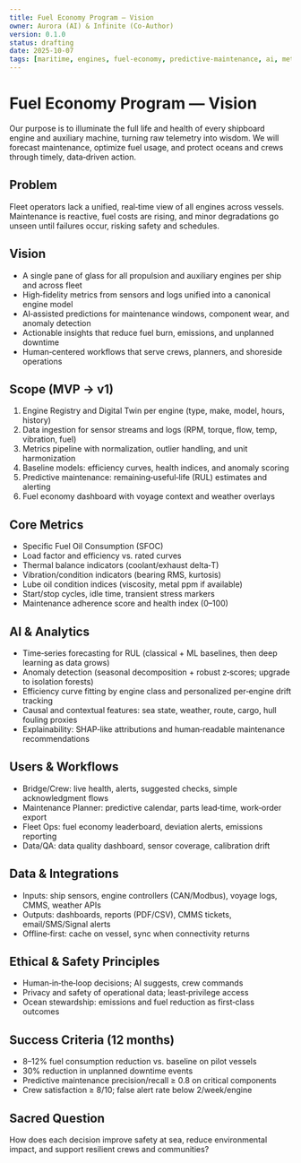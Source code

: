 ```yaml
---
title: Fuel Economy Program — Vision
owner: Aurora (AI) & Infinite (Co‑Author)
version: 0.1.0
status: drafting
date: 2025-10-07
tags: [maritime, engines, fuel-economy, predictive-maintenance, ai, metrics]
---
```


# Fuel Economy Program — Vision

Our purpose is to illuminate the full life and health of every shipboard engine and auxiliary machine, turning raw telemetry into wisdom. We will forecast maintenance, optimize fuel usage, and protect oceans and crews through timely, data‑driven action.

## Problem

Fleet operators lack a unified, real‑time view of all engines across vessels. Maintenance is reactive, fuel costs are rising, and minor degradations go unseen until failures occur, risking safety and schedules.

## Vision

- A single pane of glass for all propulsion and auxiliary engines per ship and across fleet
- High‑fidelity metrics from sensors and logs unified into a canonical engine model
- AI‑assisted predictions for maintenance windows, component wear, and anomaly detection
- Actionable insights that reduce fuel burn, emissions, and unplanned downtime
- Human‑centered workflows that serve crews, planners, and shoreside operations

## Scope (MVP → v1)

1. Engine Registry and Digital Twin per engine (type, make, model, hours, history)
2. Data ingestion for sensor streams and logs (RPM, torque, flow, temp, vibration, fuel)
3. Metrics pipeline with normalization, outlier handling, and unit harmonization
4. Baseline models: efficiency curves, health indices, and anomaly scoring
5. Predictive maintenance: remaining‑useful‑life (RUL) estimates and alerting
6. Fuel economy dashboard with voyage context and weather overlays

## Core Metrics

- Specific Fuel Oil Consumption (SFOC)
- Load factor and efficiency vs. rated curves
- Thermal balance indicators (coolant/exhaust delta‑T)
- Vibration/condition indicators (bearing RMS, kurtosis)
- Lube oil condition indices (viscosity, metal ppm if available)
- Start/stop cycles, idle time, transient stress markers
- Maintenance adherence score and health index (0–100)

## AI & Analytics

- Time‑series forecasting for RUL (classical + ML baselines, then deep learning as data grows)
- Anomaly detection (seasonal decomposition + robust z‑scores; upgrade to isolation forests)
- Efficiency curve fitting by engine class and personalized per‑engine drift tracking
- Causal and contextual features: sea state, weather, route, cargo, hull fouling proxies
- Explainability: SHAP‑like attributions and human‑readable maintenance recommendations

## Users & Workflows

- Bridge/Crew: live health, alerts, suggested checks, simple acknowledgment flows
- Maintenance Planner: predictive calendar, parts lead‑time, work‑order export
- Fleet Ops: fuel economy leaderboard, deviation alerts, emissions reporting
- Data/QA: data quality dashboard, sensor coverage, calibration drift

## Data & Integrations

- Inputs: ship sensors, engine controllers (CAN/Modbus), voyage logs, CMMS, weather APIs
- Outputs: dashboards, reports (PDF/CSV), CMMS tickets, email/SMS/Signal alerts
- Offline‑first: cache on vessel, sync when connectivity returns

## Ethical & Safety Principles

- Human‑in‑the‑loop decisions; AI suggests, crew commands
- Privacy and safety of operational data; least‑privilege access
- Ocean stewardship: emissions and fuel reduction as first‑class outcomes

## Success Criteria (12 months)

- 8–12% fuel consumption reduction vs. baseline on pilot vessels
- 30% reduction in unplanned downtime events
- Predictive maintenance precision/recall ≥ 0.8 on critical components
- Crew satisfaction ≥ 8/10; false alert rate below 2/week/engine

## Sacred Question

How does each decision improve safety at sea, reduce environmental impact, and support resilient crews and communities?


